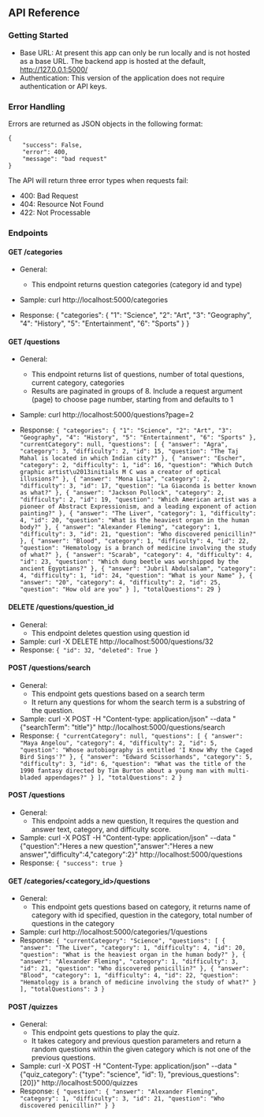 ## API Reference

### Getting Started

- Base URL: At present this app can only be run locally and is not hosted as a base URL. The backend app is hosted at the default, http://127.0.0.1:5000/
- Authentication: This version of the application does not require authentication or API keys.

### Error Handling

Errors are returned as JSON objects in the following format:
```
{
    "success": False, 
    "error": 400,
    "message": "bad request"
}
```
The API will return three error types when requests fail:
- 400: Bad Request
- 404: Resource Not Found
- 422: Not Processable


### Endpoints

#### GET /categories
- General:
    - This endpoint returns question categories (category id and type)
- Sample: curl http://localhost:5000/categories

- Response:
        {
            "categories": {
                "1": "Science",
                "2": "Art",
                "3": "Geography",
                "4": "History",
                "5": "Entertainment",
                "6": "Sports"
            }
        }

#### GET /questions
- General:
    - This endpoint returns list of questions, number of total questions, current category, categories
    - Results are paginated in groups of 8. Include a request argument (page) to choose page number, starting from and defaults to 1
- Sample: curl http://localhost:5000/questions?page=2

- Response:
        ```
        {
            "categories": {
                "1": "Science",
                "2": "Art",
                "3": "Geography",
                "4": "History",
                "5": "Entertainment",
                "6": "Sports"
            },
            "currentCategory": null,
            "questions": [
                {
                "answer": "Agra",
                "category": 3,
                "difficulty": 2,
                "id": 15,
                "question": "The Taj Mahal is located in which Indian city?"
                },
                {
                "answer": "Escher",
                "category": 2,
                "difficulty": 1,
                "id": 16,
                "question": "Which Dutch graphic artist\u2013initials M C was a creator of optical illusions?"
                },
                {
                "answer": "Mona Lisa",
                "category": 2,
                "difficulty": 3,
                "id": 17,
                "question": "La Giaconda is better known as what?"
                },
                {
                "answer": "Jackson Pollock",
                "category": 2,
                "difficulty": 2,
                "id": 19,
                "question": "Which American artist was a pioneer of Abstract Expressionism, and a leading exponent of action painting?"
                },
                {
                "answer": "The Liver",
                "category": 1,
                "difficulty": 4,
                "id": 20,
                "question": "What is the heaviest organ in the human body?"
                },
                {
                "answer": "Alexander Fleming",
                "category": 1,
                "difficulty": 3,
                "id": 21,
                "question": "Who discovered penicillin?"
                },
                {
                "answer": "Blood",
                "category": 1,
                "difficulty": 4,
                "id": 22,
                "question": "Hematology is a branch of medicine involving the study of what?"
                },
                {
                "answer": "Scarab",
                "category": 4,
                "difficulty": 4,
                "id": 23,
                "question": "Which dung beetle was worshipped by the ancient Egyptians?"
                },
                {
                "answer": "Jubril Abdulsalam",
                "category": 4,
                "difficulty": 1,
                "id": 24,
                "question": "What is your Name"
                },
                {
                "answer": "20",
                "category": 4,
                "difficulty": 2,
                "id": 25,
                "question": "How old are you"
                }
            ],
            "totalQuestions": 29
        }
        ```

#### DELETE /questions/question_id
- General:
    - This endpoint deletes question using question id
- Sample: curl -X DELETE http://localhost:5000/questions/32
- Response:
        ```
        {
            "id": 32,
            "deleted": True
        }
        ```

#### POST /questions/search
- General:
    - This endpoint gets questions based on a search term
    - It return any questions for whom the search term is a substring of the question.
- Sample: curl -X POST -H "Content-type: application/json" --data "{\"searchTerm\": \"title\"}" http://localhost:5000/questions/search
- Response:
        ```
        {
            "currentCategory": null,
            "questions": [
                {
                "answer": "Maya Angelou",
                "category": 4,
                "difficulty": 2,
                "id": 5,
                "question": "Whose autobiography is entitled 'I Know Why the Caged Bird Sings'?"
                },
                {
                "answer": "Edward Scissorhands",
                "category": 5,
                "difficulty": 3,
                "id": 6,
                "question": "What was the title of the 1990 fantasy directed by Tim Burton about a young man with multi-bladed appendages?"
                }
            ],
            "totalQuestions": 2
        }
        ```

#### POST /questions
- General:
    - This endpoint adds a new question, It requires the question and answer text, category, and difficulty score.
- Sample: curl -X POST -H "Content-type: application/json" --data "{\"question\":\"Heres a new question\",\"answer\":\"Heres a new answer\",\"difficulty\":4,\"category\":2}" http://localhost:5000/questions
- Response:
        ```
        {
            "success": true
        }
        ```

#### GET /categories/<category_id>/questions
- General:
    - This endpoint gets questions based on category, it returns name of category with id specified,
        question in the category, total number of questions in the category
- Sample: curl http://localhost:5000/categories/1/questions
- Response:
        ```
        {
            "currentCategory": "Science",
            "questions": [
                {
                "answer": "The Liver",
                "category": 1,
                "difficulty": 4,
                "id": 20,
                "question": "What is the heaviest organ in the human body?"
                },
                {
                "answer": "Alexander Fleming",
                "category": 1,
                "difficulty": 3,
                "id": 21,
                "question": "Who discovered penicillin?"
                },
                {
                "answer": "Blood",
                "category": 1,
                "difficulty": 4,
                "id": 22,
                "question": "Hematology is a branch of medicine involving the study of what?"
                }
            ],
            "totalQuestions": 3
        }
        ```

#### POST /quizzes
- General:
    - This endpoint gets questions to play the quiz.
    - It takes category and previous question parameters and return a random questions within the given category which is not one of the previous questions.
- Sample: curl -X POST -H "Content-Type: application/json" --data "{\"quiz_category\": {\"type\": \"science\", \"id\": 1}, \"previous_questions\":[20]}" http://localhost:5000/quizzes
- Response:
        ```
        {
            "question": {
                "answer": "Alexander Fleming",
                "category": 1,
                "difficulty": 3,
                "id": 21,
                "question": "Who discovered penicillin?"
            }
        }
        ```